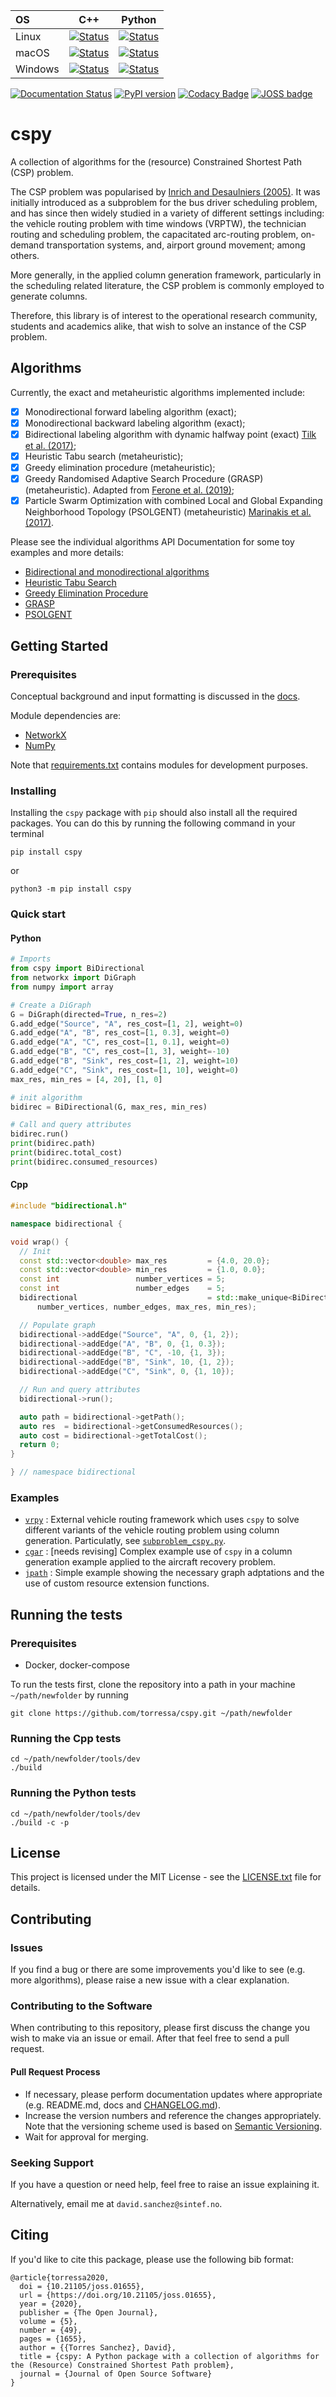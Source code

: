 | OS     | C++ | Python |
|:-------|-----|--------|
| Linux  | [![Status][cpp_linux_svg]][cpp_linux_link] | [![Status][python_linux_svg]][python_linux_link] |
| macOS  | [![Status][cpp_osx_svg]][cpp_osx_link] | [![Status][python_osx_svg]][python_osx_link] |
| Windows  | [![Status][cpp_win_svg]][cpp_win_link] | [![Status][python_win_svg]][python_win_link] |


[cpp_linux_svg]: https://github.com/torressa/cspy/workflows/Ubuntu%20Cpp/badge.svg
[cpp_linux_link]: https://github.com/torressa/cspy/actions?query=workflow%3A%22Ubuntu+Cpp%22
[python_linux_svg]: https://github.com/torressa/cspy/workflows/Ubuntu%20Python/badge.svg
[python_linux_link]: https://github.com/torressa/cspy/actions?query=workflow%3A%22Ubuntu+Python%22

[cpp_osx_svg]: https://github.com/torressa/cspy/workflows/MacOS%20Cpp/badge.svg
[cpp_osx_link]: https://github.com/torressa/cspy/actions?query=workflow%3A%22MacOS+Cpp%22
[python_osx_svg]: https://github.com/torressa/cspy/workflows/MacOS%20Python/badge.svg
[python_osx_link]: https://github.com/torressa/cspy/actions?query=workflow%3A%22MacOS+Python%22

[cpp_win_svg]: https://github.com/torressa/cspy/workflows/Windows%20Cpp/badge.svg
[cpp_win_link]: https://github.com/torressa/cspy/actions?query=workflow%3A%22Windows+Cpp%22
[python_win_svg]: https://github.com/torressa/cspy/workflows/Windows%20Python/badge.svg
[python_win_link]: https://github.com/torressa/cspy/actions?query=workflow%3A%22Windows+Python%22

[![Documentation Status](https://readthedocs.org/projects/cspy/badge/?version=latest)](https://cspy.readthedocs.io/en/latest/?badge=latest)
[![PyPI version](https://badge.fury.io/py/cspy.svg)](https://badge.fury.io/py/cspy)
[![Codacy Badge](https://api.codacy.com/project/badge/Grade/c28f50e92dae4bcc921f1bd142370608)](https://www.codacy.com/app/torressa/cspy?utm_source=github.com&utm_medium=referral&utm_content=torressa/cspy&utm_campaign=Badge_Grade)
[![JOSS badge](https://joss.theoj.org/papers/25eda55801a528b982d03a6a61f7730d/status.svg)](https://joss.theoj.org/papers/25eda55801a528b982d03a6a61f7730d)


# cspy

A collection of algorithms for the (resource) Constrained Shortest Path (CSP) problem.

The CSP problem was popularised by [Inrich and Desaulniers (2005)](https://www.researchgate.net/publication/227142556_Shortest_Path_Problems_with_Resource_Constraints). It was initially introduced as a subproblem for the bus driver scheduling problem, and has since then widely studied in a variety of different settings including: the vehicle routing problem with time windows (VRPTW), the technician routing and scheduling problem, the capacitated arc-routing problem, on-demand transportation systems, and, airport ground movement; among others.

More generally, in the applied column generation framework, particularly in the scheduling related literature, the CSP problem is commonly employed to generate columns.

Therefore, this library is of interest to the operational research community, students and academics alike, that wish to solve an instance of the CSP problem.

## Algorithms

Currently, the exact and metaheuristic algorithms implemented include:

- [x] Monodirectional forward labeling algorithm (exact);
- [x] Monodirectional backward labeling algorithm (exact);
- [x] Bidirectional labeling algorithm with dynamic halfway point (exact) [Tilk et al. (2017)](https://www.sciencedirect.com/science/article/pii/S0377221717302035);
- [x] Heuristic Tabu search (metaheuristic);
- [x] Greedy elimination procedure (metaheuristic);
- [x] Greedy Randomised Adaptive Search Procedure (GRASP) (metaheuristic). Adapted from [Ferone et al. (2019)](https://www.tandfonline.com/doi/full/10.1080/10556788.2018.1548015);
- [x] Particle Swarm Optimization with combined Local and Global Expanding Neighborhood Topology (PSOLGENT) (metaheuristic) [Marinakis et al. (2017)](https://www.sciencedirect.com/science/article/pii/S0377221717302357).

Please see the individual algorithms API Documentation for some toy examples and more details:

- [Bidirectional and monodirectional algorithms](https://cspy.readthedocs.io/en/latest/api/cspy.BiDirectional.html)
- [Heuristic Tabu Search](https://cspy.readthedocs.io/en/latest/api/cspy.Tabu.html)
- [Greedy Elimination Procedure](https://cspy.readthedocs.io/en/latest/api/cspy.GreedyElim.html)
- [GRASP](https://cspy.readthedocs.io/en/latest/api/cspy.GRASP.html)
- [PSOLGENT](https://cspy.readthedocs.io/en/latest/api/cspy.PSOLGENT.html)
## Getting Started

### Prerequisites

Conceptual background and input formatting is discussed in the [docs](https://cspy.readthedocs.io/en/latest/how_to.html).

Module dependencies are:

- [NetworkX](https://networkx.github.io/documentation/stable/)
- [NumPy](https://docs.scipy.org/doc/numpy/reference/)

Note that [requirements.txt](requirements.txt) contains modules for development purposes.

### Installing

Installing the `cspy` package with `pip` should also install all the required packages. You can do this by running the following command in your terminal

```none
pip install cspy
```

or

```none
python3 -m pip install cspy
```

### Quick start

#### Python

```python
# Imports
from cspy import BiDirectional
from networkx import DiGraph
from numpy import array

# Create a DiGraph
G = DiGraph(directed=True, n_res=2)
G.add_edge("Source", "A", res_cost=[1, 2], weight=0)
G.add_edge("A", "B", res_cost=[1, 0.3], weight=0)
G.add_edge("A", "C", res_cost=[1, 0.1], weight=0)
G.add_edge("B", "C", res_cost=[1, 3], weight=-10)
G.add_edge("B", "Sink", res_cost=[1, 2], weight=10)
G.add_edge("C", "Sink", res_cost=[1, 10], weight=0)
max_res, min_res = [4, 20], [1, 0]

# init algorithm
bidirec = BiDirectional(G, max_res, min_res)

# Call and query attributes
bidirec.run()
print(bidirec.path)
print(bidirec.total_cost)
print(bidirec.consumed_resources)
```

#### Cpp

```cpp
#include "bidirectional.h"

namespace bidirectional {

void wrap() {
  // Init
  const std::vector<double> max_res         = {4.0, 20.0};
  const std::vector<double> min_res         = {1.0, 0.0};
  const int                 number_vertices = 5;
  const int                 number_edges    = 5;
  bidirectional                             = std::make_unique<BiDirectional>(
      number_vertices, number_edges, max_res, min_res);

  // Populate graph
  bidirectional->addEdge("Source", "A", 0, {1, 2});
  bidirectional->addEdge("A", "B", 0, {1, 0.3});
  bidirectional->addEdge("B", "C", -10, {1, 3});
  bidirectional->addEdge("B", "Sink", 10, {1, 2});
  bidirectional->addEdge("C", "Sink", 0, {1, 10});

  // Run and query attributes
  bidirectional->run();

  auto path = bidirectional->getPath();
  auto res  = bidirectional->getConsumedResources();
  auto cost = bidirectional->getTotalCost();
  return 0;
}

} // namespace bidirectional
```

### Examples

- [`vrpy`](https://github.com/Kuifje02/vrpy) : External vehicle routing framework which uses `cspy` to solve different variants of the vehicle routing problem using column generation. Particulatly, see  [`subproblem_cspy.py`](https://github.com/Kuifje02/vrpy/blob/master/vrpy/subproblem_cspy.py).
- [`cgar`](examples/cgar) : [needs revising] Complex example use of `cspy` in a column generation example applied to the aircraft recovery problem.
- [`jpath`](examples/jpath) : Simple example showing the necessary graph adptations and the use of custom resource extension functions.


## Running the tests

### Prerequisites

- Docker, docker-compose

To run the tests first, clone the repository into a path in your machine `~/path/newfolder` by running

```none
git clone https://github.com/torressa/cspy.git ~/path/newfolder
```
### Running the Cpp tests

```
cd ~/path/newfolder/tools/dev
./build
```

### Running the Python tests

```
cd ~/path/newfolder/tools/dev
./build -c -p
```

## License

This project is licensed under the MIT License - see the [LICENSE.txt](LICENSE.txt) file for details.

## Contributing

### Issues

If you find a bug or there are some improvements you'd like to see (e.g. more algorithms), please raise a new issue with a clear explanation.

### Contributing to the Software

When contributing to this repository, please first discuss the change you wish to make via an issue or email.
After that feel free to send a pull request.

#### Pull Request Process

- If necessary, please perform documentation updates where appropriate (e.g. README.md, docs and [CHANGELOG.md](CHANGELOG.md)).
- Increase the version numbers and reference the changes appropriately. Note that the versioning scheme used is based on [Semantic Versioning](https://semver.org/spec/v2.0.0.html).
- Wait for approval for merging.

### Seeking Support

If you have a question or need help, feel free to raise an issue explaining it.

Alternatively, email me at `david.sanchez@sintef.no`.

## Citing

If you'd like to cite this package, please use the following bib format:

```none
@article{torressa2020,
  doi = {10.21105/joss.01655},
  url = {https://doi.org/10.21105/joss.01655},
  year = {2020},
  publisher = {The Open Journal},
  volume = {5},
  number = {49},
  pages = {1655},
  author = {{Torres Sanchez}, David},
  title = {cspy: A Python package with a collection of algorithms for the (Resource) Constrained Shortest Path problem},
  journal = {Journal of Open Source Software}
}
```
